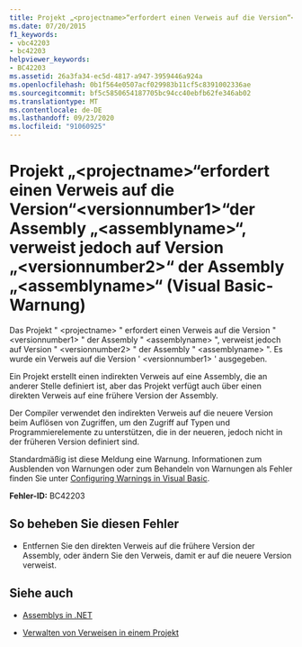 ```yaml
---
title: Projekt „<projectname>“erfordert einen Verweis auf die Version“<versionnumber1>“der Assembly „<assemblyname>“, verweist jedoch auf Version „<versionnumber2>“ der Assembly „<assemblyname>“ (Visual Basic-Warnung)
ms.date: 07/20/2015
f1_keywords:
- vbc42203
- bc42203
helpviewer_keywords:
- BC42203
ms.assetid: 26a3fa34-ec5d-4817-a947-3959446a924a
ms.openlocfilehash: 0b1f564e0507acf029983b11cf5c8391002336ae
ms.sourcegitcommit: bf5c5850654187705bc94cc40ebfb62fe346ab02
ms.translationtype: MT
ms.contentlocale: de-DE
ms.lasthandoff: 09/23/2020
ms.locfileid: "91060925"
---
```

# <a name="project-projectname-requires-a-reference-to-version-versionnumber1-of-assembly-assemblyname-but-references-version-versionnumber2-of-assembly-assemblyname-visual-basic-warning"></a>Projekt „\<projectname>“erfordert einen Verweis auf die Version“\<versionnumber1>“der Assembly „\<assemblyname>“, verweist jedoch auf Version „\<versionnumber2>“ der Assembly „\<assemblyname>“ (Visual Basic-Warnung)

Das Projekt " \<projectname> " erfordert einen Verweis auf die Version " \<versionnumber1> " der Assembly " \<assemblyname> ", verweist jedoch auf Version " \<versionnumber2> " der Assembly " \<assemblyname> ". Es wurde ein Verweis auf die Version ' \<versionnumber1> ' ausgegeben.  
  
 Ein Projekt erstellt einen indirekten Verweis auf eine Assembly, die an anderer Stelle definiert ist, aber das Projekt verfügt auch über einen direkten Verweis auf eine frühere Version der Assembly.  
  
 Der Compiler verwendet den indirekten Verweis auf die neuere Version beim Auflösen von Zugriffen, um den Zugriff auf Typen und Programmierelemente zu unterstützen, die in der neueren, jedoch nicht in der früheren Version definiert sind.  
  
 Standardmäßig ist diese Meldung eine Warnung. Informationen zum Ausblenden von Warnungen oder zum Behandeln von Warnungen als Fehler finden Sie unter [Configuring Warnings in Visual Basic](/visualstudio/ide/configuring-warnings-in-visual-basic).  
  
 **Fehler-ID:** BC42203  
  
## <a name="to-correct-this-error"></a>So beheben Sie diesen Fehler  
  
- Entfernen Sie den direkten Verweis auf die frühere Version der Assembly, oder ändern Sie den Verweis, damit er auf die neuere Version verweist.  
  
## <a name="see-also"></a>Siehe auch

- [Assemblys in .NET](../../standard/assembly/index.md)

- [Verwalten von Verweisen in einem Projekt](/visualstudio/ide/managing-references-in-a-project)
